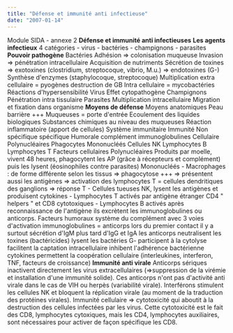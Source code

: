 ```yaml
---
title: "Défense et immunité anti infectieuse"
date: "2007-01-14"
---
```


Module SIDA - annexe 2 **Défense et immunité anti infectieuses** **Les agents infectieux** 4 catégories - virus - bactéries - champignons - parasites **Pouvoir pathogène** Bactéries Adhésion => colonisation muqueuse Invasion => pénétration intracellulaire Acquisition de nutriments Sécrétion de toxines => exotoxines (clostridium, streptocoque, vibrio, M.u.) => endotoxines (G-) Synthèse d'enzymes (staphylocoque, streptocoque) Multiplication extra cellulaire = pyogènes destruction de GB Intra cellulaire = mycobactéries Réactions d'hypersensibilité Virus Effet cytopathogène Champignons Pénétration intra tissulaire Parasites Multiplication intracellulaire Migration et fixation dans organisme **Moyens de défense** Moyens anatomiques Peau barrière +++ Muqueuses = porte d'entrée Ecoulement des liquides biologiques Substances chimiques au niveau des muqueuses Réaction inflammatoire (apport de cellules) Système immunitaire Immunité Non spécifique spécifique Humorale complément immunoglobulines Cellulaire Polynucléaires Phagocytes Mononucléés Cellules NK Lymphocytes B Lymphocytes T Facteurs cellulaires Polynucléaires Produits par moelle, vivent 48 heures, phagocytent les AP (grâce à récepteurs et complément) puis les lysent (éosinophiles contre parasites) Mononucléés - Macrophages : de forme différente selon les tissus => phagocytose +++ => présentent aussi les antigènes => activation des lymphocytes T = cellules dendritiques des ganglions => réponse T - Cellules tueuses NK, lysent les antigènes et produisent cytokines - Lymphocytes T activés par antigène étranger CD4 " helpers " et CD8 cytotoxiques - Lymphocytes B activés après reconnaissance de l'antigène ils excrètent les immunoglobulines ou anticorps. Facteurs humoraux système du complément avec 3 voies d'activation immunoglobulines = anticorps lors du premier contact il y a surtout sécrétion d'IgM plus tard d'IgG et IgA les anticorps neutralisent les toxines (bactéricides) lysent les bactéries G- participent à la cytolyse facilitent la captation intracellulaire inhibent l'adhérence bactérienne cytokines permettent la coopération cellulaire (interleukines, interferon, TNF, facteurs de croissance) **Immunité anti virale** Anticorps sériques inactivent directement les virus extracellulaires (=>suppression de la virémie et installation d'une immunité solide). Ces anticorps n'ont pas d'activité anti virale dans le cas de VIH ou herpès (variabilité virale). Interférons stimulent les cellules NK et bloquent la réplication virale (au moment de la traduction des protéines virales). Immunité cellulaire => cytotoxicité qui aboutit à la destruction des cellules infectées par les virus. Cette cytotoxicité est le fait des CD8, lymphocytes cytoxiques, mais les CD4, lymphocytes auxiliaires, sont nécessaires pour activer de façon spécifique les CD8.
